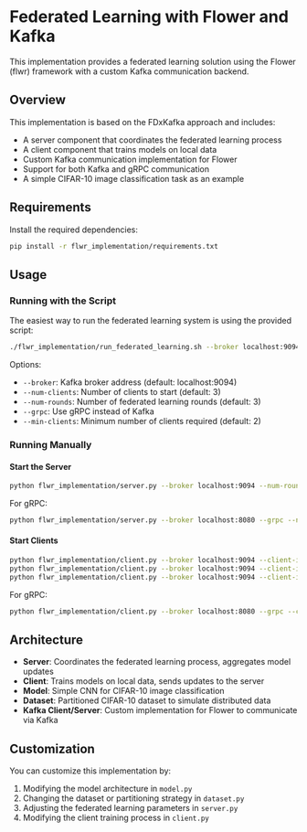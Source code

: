 # Federated Learning with Flower and Kafka

This implementation provides a federated learning solution using the Flower (flwr) framework with a custom Kafka communication backend.

## Overview

This implementation is based on the FDxKafka approach and includes:

- A server component that coordinates the federated learning process
- A client component that trains models on local data
- Custom Kafka communication implementation for Flower
- Support for both Kafka and gRPC communication
- A simple CIFAR-10 image classification task as an example

## Requirements

Install the required dependencies:

```bash
pip install -r flwr_implementation/requirements.txt
```

## Usage

### Running with the Script

The easiest way to run the federated learning system is using the provided script:

```bash
./flwr_implementation/run_federated_learning.sh --broker localhost:9094 --num-clients 3 --num-rounds 5
```

Options:
- `--broker`: Kafka broker address (default: localhost:9094)
- `--num-clients`: Number of clients to start (default: 3)
- `--num-rounds`: Number of federated learning rounds (default: 3)
- `--grpc`: Use gRPC instead of Kafka
- `--min-clients`: Minimum number of clients required (default: 2)

### Running Manually

#### Start the Server

```bash
python flwr_implementation/server.py --broker localhost:9094 --num-rounds 5
```

For gRPC:
```bash
python flwr_implementation/server.py --broker localhost:8080 --grpc --num-rounds 5
```

#### Start Clients

```bash
python flwr_implementation/client.py --broker localhost:9094 --client-id 1
python flwr_implementation/client.py --broker localhost:9094 --client-id 2
python flwr_implementation/client.py --broker localhost:9094 --client-id 3
```

For gRPC:
```bash
python flwr_implementation/client.py --broker localhost:8080 --grpc --client-id 1
```

## Architecture

- **Server**: Coordinates the federated learning process, aggregates model updates
- **Client**: Trains models on local data, sends updates to the server
- **Model**: Simple CNN for CIFAR-10 image classification
- **Dataset**: Partitioned CIFAR-10 dataset to simulate distributed data
- **Kafka Client/Server**: Custom implementation for Flower to communicate via Kafka

## Customization

You can customize this implementation by:

1. Modifying the model architecture in `model.py`
2. Changing the dataset or partitioning strategy in `dataset.py`
3. Adjusting the federated learning parameters in `server.py`
4. Modifying the client training process in `client.py`
